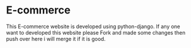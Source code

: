 # E-commerce
This E-commerce website is developed using python-django.
If any one want to developed this website please Fork and made some changes then push over here i will merge it if it is good. 
